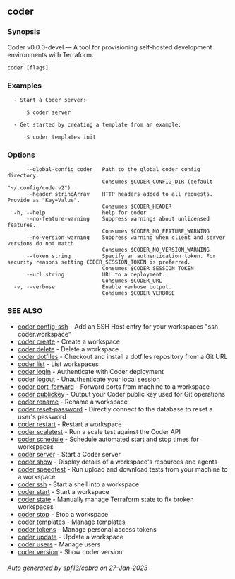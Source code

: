 ## coder

### Synopsis

Coder v0.0.0-devel — A tool for provisioning self-hosted development environments with Terraform.

```
coder [flags]
```

### Examples

```
  - Start a Coder server:

      $ coder server

  - Get started by creating a template from an example:

      $ coder templates init
```

### Options

```
      --global-config coder   Path to the global coder config directory.
                              Consumes $CODER_CONFIG_DIR (default "~/.config/coderv2")
      --header stringArray    HTTP headers added to all requests. Provide as "Key=Value".
                              Consumes $CODER_HEADER
  -h, --help                  help for coder
      --no-feature-warning    Suppress warnings about unlicensed features.
                              Consumes $CODER_NO_FEATURE_WARNING
      --no-version-warning    Suppress warning when client and server versions do not match.
                              Consumes $CODER_NO_VERSION_WARNING
      --token string          Specify an authentication token. For security reasons setting CODER_SESSION_TOKEN is preferred.
                              Consumes $CODER_SESSION_TOKEN
      --url string            URL to a deployment.
                              Consumes $CODER_URL
  -v, --verbose               Enable verbose output.
                              Consumes $CODER_VERBOSE
```

### SEE ALSO

- [coder config-ssh](coder_config-ssh.md) - Add an SSH Host entry for your workspaces "ssh coder.workspace"
- [coder create](coder_create.md) - Create a workspace
- [coder delete](coder_delete.md) - Delete a workspace
- [coder dotfiles](coder_dotfiles.md) - Checkout and install a dotfiles repository from a Git URL
- [coder list](coder_list.md) - List workspaces
- [coder login](coder_login.md) - Authenticate with Coder deployment
- [coder logout](coder_logout.md) - Unauthenticate your local session
- [coder port-forward](coder_port-forward.md) - Forward ports from machine to a workspace
- [coder publickey](coder_publickey.md) - Output your Coder public key used for Git operations
- [coder rename](coder_rename.md) - Rename a workspace
- [coder reset-password](coder_reset-password.md) - Directly connect to the database to reset a user's password
- [coder restart](coder_restart.md) - Restart a workspace
- [coder scaletest](coder_scaletest.md) - Run a scale test against the Coder API
- [coder schedule](coder_schedule.md) - Schedule automated start and stop times for workspaces
- [coder server](coder_server.md) - Start a Coder server
- [coder show](coder_show.md) - Display details of a workspace's resources and agents
- [coder speedtest](coder_speedtest.md) - Run upload and download tests from your machine to a workspace
- [coder ssh](coder_ssh.md) - Start a shell into a workspace
- [coder start](coder_start.md) - Start a workspace
- [coder state](coder_state.md) - Manually manage Terraform state to fix broken workspaces
- [coder stop](coder_stop.md) - Stop a workspace
- [coder templates](coder_templates.md) - Manage templates
- [coder tokens](coder_tokens.md) - Manage personal access tokens
- [coder update](coder_update.md) - Update a workspace
- [coder users](coder_users.md) - Manage users
- [coder version](coder_version.md) - Show coder version

###### Auto generated by spf13/cobra on 27-Jan-2023
